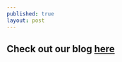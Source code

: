 ```yaml
---
published: true
layout: post
---
```



## Check out our blog [here](http://blog.praekeltfoundation.org/)
